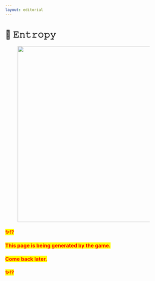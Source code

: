 ```yaml
---
layout: editorial
---
```


# 🌌 𝙴𝚗𝚝𝚛𝚘𝚙𝚢

<figure><img src="../../../../../.gitbook/assets/pexels-btgl-♡-18802991.jpg" alt="" width="563"><figcaption></figcaption></figure>

### <mark style="color:red;">✨⁉️</mark>&#x20;

### <mark style="color:red;">This page is being generated by the game.</mark>&#x20;

### <mark style="color:red;">Come back later.</mark>

### <mark style="color:red;">✨⁉️</mark>
